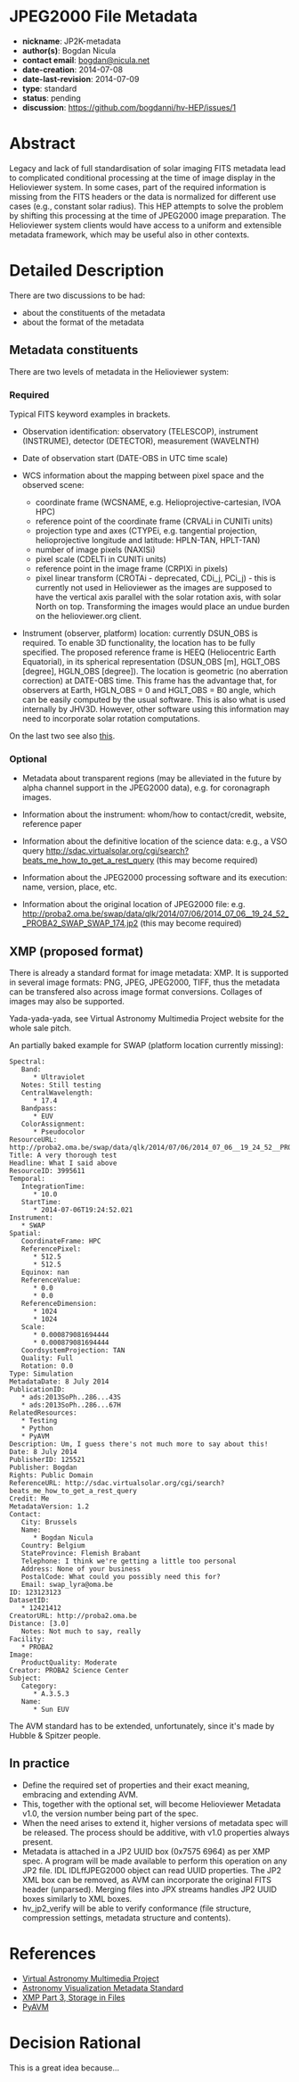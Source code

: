 # JPEG2000 File Metadata
* **nickname**: JP2K-metadata
* **author(s)**: Bogdan Nicula
* **contact email**: bogdan@nicula.net
* **date-creation**: 2014-07-08
* **date-last-revision**: 2014-07-09
* **type**: standard
* **status**: pending
* **discussion**: https://github.com/bogdanni/hv-HEP/issues/1

# Abstract
Legacy and lack of full standardisation of solar imaging FITS metadata lead to complicated conditional processing at the time of image display in the Helioviewer system. In some cases, part of the required information is missing from the FITS headers or the data is normalized for different use cases (e.g., constant solar radius). This HEP attempts to solve the problem by shifting this processing at the time of JPEG2000 image preparation. The Helioviewer system clients would have access to a uniform and extensible metadata framework, which may be useful also in other contexts.

# Detailed Description

There are two discussions to be had:
* about the constituents of the metadata
* about the format of the metadata

## Metadata constituents

There are two levels of metadata in the Helioviewer system:

### Required

Typical FITS keyword examples in brackets.

* Observation identification: observatory (TELESCOP), instrument (INSTRUME), detector (DETECTOR), measurement (WAVELNTH)

* Date of observation start (DATE-OBS in UTC time scale)

* WCS information about the mapping between pixel space and the observed scene:
  * coordinate frame (WCSNAME, e.g. Helioprojective-cartesian, IVOA HPC)
  * reference point of the coordinate frame (CRVALi in CUNITi units)
  * projection type and axes (CTYPEi, e.g. tangential projection, helioprojective longitude and latitude: HPLN-TAN, HPLT-TAN)
  * number of image pixels (NAXISi)
  * pixel scale (CDELTi in CUNITi units)
  * reference point in the image frame (CRPIXi in pixels)
  * pixel linear transform (CROTAi - deprecated, CDi_j, PCi_j) - this is currently not used in Helioviewer as the images are supposed to have the vertical axis parallel with the solar rotation axis, with solar North on top. Transforming the images would place an undue burden on the helioviewer.org client.

* Instrument (observer, platform) location: currently DSUN_OBS is required. To enable 3D functionality, the location has to be fully specified. The proposed reference frame is HEEQ (Heliocentric Earth Equatorial), in its spherical representation (DSUN_OBS [m], HGLT_OBS [degree], HGLN_OBS [degree]). The location is geometric (no aberration correction) at DATE-OBS time. This frame has the advantage that, for observers at Earth, HGLN_OBS = 0 and HGLT_OBS = B0 angle, which can be easily computed by the usual software. This is also what is used internally by JHV3D. However, other software using this information may need to incorporate solar rotation computations.

On the last two see also [this](http://www.aanda.org/articles/aa/pdf/2010/07/aa10357-08.pdf). 

### Optional

* Metadata about transparent regions (may be alleviated in the future by alpha channel support in the JPEG2000 data), e.g. for coronagraph images.

* Information about the instrument: whom/how to contact/credit, website, reference paper

* Information about the definitive location of the science data: e.g., a VSO query http://sdac.virtualsolar.org/cgi/search?beats_me_how_to_get_a_rest_query (this may become required)

* Information about the JPEG2000 processing software and its execution: name, version, place, etc.

* Information about the original location of JPEG2000 file: e.g. http://proba2.oma.be/swap/data/qlk/2014/07/06/2014_07_06__19_24_52__PROBA2_SWAP_SWAP_174.jp2 (this may become required)

## XMP (proposed format)

There is already a standard format for image metadata: XMP. It is supported in several image formats: PNG, JPEG, JPEG2000, TIFF, thus the metadata can be transfered also across image format conversions. Collages of images may also be supported.

Yada-yada-yada, see Virtual Astronomy Multimedia Project website for the whole sale pitch.

An partially baked example for SWAP (platform location currently missing):

```
Spectral:
   Band:
      * Ultraviolet
   Notes: Still testing
   CentralWavelength:
      * 17.4
   Bandpass:
      * EUV
   ColorAssignment:
      * Pseudocolor
ResourceURL: http://proba2.oma.be/swap/data/qlk/2014/07/06/2014_07_06__19_24_52__PROBA2_SWAP_SWAP_174.jp2
Title: A very thorough test
Headline: What I said above
ResourceID: 3995611
Temporal:
   IntegrationTime:
      * 10.0
   StartTime:
      * 2014-07-06T19:24:52.021
Instrument:
   * SWAP
Spatial:
   CoordinateFrame: HPC
   ReferencePixel:
      * 512.5
      * 512.5
   Equinox: nan
   ReferenceValue:
      * 0.0
      * 0.0
   ReferenceDimension:
      * 1024
      * 1024
   Scale:
      * 0.000879081694444
      * 0.000879081694444
   CoordsystemProjection: TAN
   Quality: Full
   Rotation: 0.0
Type: Simulation
MetadataDate: 8 July 2014
PublicationID:
   * ads:2013SoPh..286...43S
   * ads:2013SoPh..286...67H
RelatedResources:
   * Testing
   * Python
   * PyAVM
Description: Um, I guess there's not much more to say about this!
Date: 8 July 2014
PublisherID: 125521
Publisher: Bogdan
Rights: Public Domain
ReferenceURL: http://sdac.virtualsolar.org/cgi/search?beats_me_how_to_get_a_rest_query
Credit: Me
MetadataVersion: 1.2
Contact:
   City: Brussels
   Name:
      * Bogdan Nicula
   Country: Belgium
   StateProvince: Flemish Brabant
   Telephone: I think we're getting a little too personal
   Address: None of your business
   PostalCode: What could you possibly need this for?
   Email: swap_lyra@oma.be
ID: 123123123
DatasetID:
   * 12421412
CreatorURL: http://proba2.oma.be
Distance: [3.0]
   Notes: Not much to say, really
Facility:
   * PROBA2
Image:
   ProductQuality: Moderate
Creator: PROBA2 Science Center
Subject:
   Category:
      * A.3.5.3
   Name:
      * Sun EUV
```

The AVM standard has to be extended, unfortunately, since it's made by Hubble & Spitzer people.

## In practice

* Define the required set of properties and their exact meaning, embracing and extending AVM.
* This, together with the optional set, will become Helioviewer Metadata v1.0, the version number being part of the spec.
* When the need arises to extend it, higher versions of metadata spec will be released. The process should be additive, with v1.0 properties always present.
* Metadata is attached in a JP2 UUID box (0x7575 6964) as per XMP spec. A program will be made available to perform this operation on any JP2 file. IDL IDLffJPEG2000 object can read UUID properties. The JP2 XML box can be removed, as AVM can incorporate the original FITS header (unparsed). Merging files into JPX streams handles JP2 UUID boxes similarly to XML boxes.
* hv_jp2_verify will be able to verify conformance (file structure, compression settings, metadata structure and contents).

# References
* [Virtual Astronomy Multimedia Project](http://www.virtualastronomy.org)
* [Astronomy Visualization Metadata Standard](http://www.virtualastronomy.org/AVM_DRAFTVersion12_rlh02.pdf)
* [XMP Part 3, Storage in Files](http://wwwimages.adobe.com/content/dam/Adobe/en/devnet/xmp/pdfs/XMPSpecificationPart3.pdf)
* [PyAVM](https://github.com/bogdanni/pyavm)

# Decision Rational
This is a great idea because...
